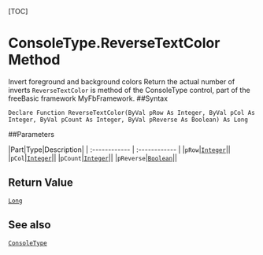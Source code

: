 [TOC]
# ConsoleType.ReverseTextColor Method
 Invert foreground and background colors Return the actual number of inverts
`ReverseTextColor` is method of the ConsoleType control, part of the freeBasic framework MyFbFramework.
##Syntax
```freeBasic
Declare Function ReverseTextColor(ByVal pRow As Integer, ByVal pCol As Integer, ByVal pCount As Integer, ByVal pReverse As Boolean) As Long
```

##Parameters

|Part|Type|Description|
| :------------ | :------------ |
|`pRow`|[`Integer`]("https://www.freebasic.net/wiki/KeyPgInteger")||
|`pCol`|[`Integer`]("https://www.freebasic.net/wiki/KeyPgInteger")||
|`pCount`|[`Integer`]("https://www.freebasic.net/wiki/KeyPgInteger")||
|`pReverse`|[`Boolean`]("https://www.freebasic.net/wiki/KeyPgBoolean")||

## Return Value
[`Long`]("https://www.freebasic.net/wiki/KeyPgLong")
## See also
[`ConsoleType`](ConsoleType.md)
